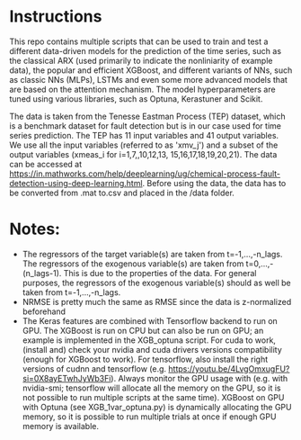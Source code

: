 # Instructions
This repo contains multiple scripts that can be used to train and test a different data-driven models for the 
prediction of the time series, such as the classical ARX (used primarily to indicate the nonliniarity of example data),
the popular and efficient XGBoost, and different variants of NNs, such as classic NNs (MLPs), LSTMs and even some 
more advanced models that are based on the attention mechanism. The model hyperparameters
are tuned using various libraries, such as Optuna, Kerastuner and Scikit.

The data is taken from the Tenesse Eastman Process (TEP) dataset, which is a benchmark dataset for fault detection
but is in our case used for time series prediction. The TEP has 11 input variables and 41 output variables. We use
all the input variables (referred to as 'xmv_j') and a subset of the output variables (xmeas_i for i=1,7,,10,12,13,
15,16,17,18,19,20,21). The data can be accessed at https://in.mathworks.com/help/deeplearning/ug/chemical-process-fault-detection-using-deep-learning.html.
Before using the data, the data has to be converted from .mat to.csv and placed in the /data folder.

# Notes:
- The regressors of the target variable(s) are taken from t=-1,...,-n_lags.
The regressors of the exogenous variable(s) are taken from t=0,...,-(n_lags-1). This is due to the properties
of the data. For general purposes, the regressors of the exogenous variable(s) should as well be taken from 
t=-1,...,-n_lags.
- NRMSE is pretty much the same as RMSE since the data is z-normalized beforehand 
- The Keras features are combined with Tensorflow backend to run on GPU. The XGBoost is run on CPU but can also be
run on GPU; an example is implemented in the XGB_optuna script. For cuda to work, (install and) check your nvidia and
cuda drivers versions compatibility (enough for XGBoost to work). For tensorflow, also install the right versions of
cudnn and tensorflow (e.g. https://youtu.be/4LvgOmxugFU?si=0X8ayETwhJyWb3Fi). Always monitor the GPU usage with (e.g. 
with nvidia-smi; tensorflow will allocate all the memory on the GPU, so it is not possible to run multiple scripts at
the same time). XGBoost on GPU with Optuna (see XGB_1var_optuna.py) is dynamically allocating the GPU memory, so it is
possible to run multiple trials at once if enough GPU memory is available.